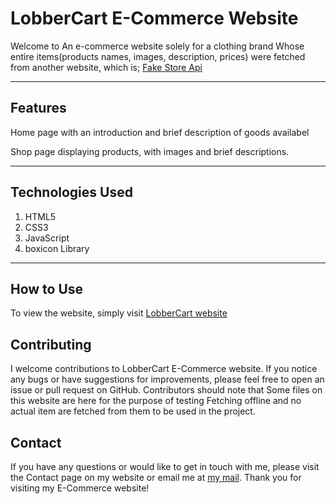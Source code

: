 # LobberCart E-Commerce Website
Welcome to An e-commerce website solely for a clothing brand
Whose entire items(products names, images, description, prices) were fetched from another website, which is;
[Fake Store Api](https://fakestoreapi.com)


---

## Features

Home page with an introduction and brief description of goods availabel

Shop page displaying products, with images and brief descriptions.


---

## Technologies Used

1. HTML5
2. CSS3
3. JavaScript
4. boxicon Library

---

## How to Use

To view the website, simply visit [LobberCart website](https://lobbercart.netlify.app)


## Contributing

I welcome contributions to LobberCart E-Commerce website. If you notice any bugs or have suggestions for improvements, please feel free to open an issue or pull request on GitHub. Contributors should note that Some files on this website are here for the purpose of testing Fetching offline and no actual item are fetched from them to be used in the project.


## Contact
If you have any questions or would like to get in touch with me, please visit the Contact page on my website or email me at [my mail](mailto:mongsolomon@gmail.com). Thank you for visiting my E-Commerce website!